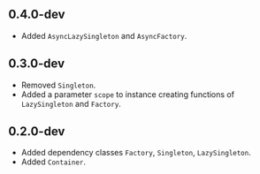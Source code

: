 ## 0.4.0-dev
- Added `AsyncLazySingleton` and `AsyncFactory`.

## 0.3.0-dev
- Removed `Singleton`.
- Added a parameter `scope` to instance creating functions of `LazySingleton` and `Factory`.

## 0.2.0-dev
- Added dependency classes `Factory`, `Singleton`, `LazySingleton`.
- Added `Container`.

